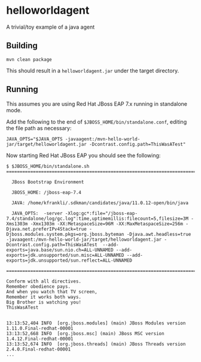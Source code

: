 # helloworldagent

A trivial/toy example of a java agent

## Building

```
mvn clean package
```

This should result in a `helloworldagent.jar` under the target directory.

## Running

This assumes you are using Red Hat JBoss EAP 7.x running in standalone mode.

Add the following to the end of `$JBOSS_HOME/bin/standalone.conf`, editing the file path as necessary:

```
JAVA_OPTS="$JAVA_OPTS -javaagent:/mvn-hello-world-jar/target/helloworldagent.jar -Dcontrast.config.path=ThisWasATest"
```

Now starting Red Hat JBoss EAP you should see the following:

```
$ $JBOSS_HOME/bin/standalone.sh
=========================================================================

  JBoss Bootstrap Environment

  JBOSS_HOME: /jboss-eap-7.4

  JAVA: /home/kfrankli/.sdkman/candidates/java/11.0.12-open/bin/java

  JAVA_OPTS:  -server -Xlog:gc*:file="/jboss-eap-7.4/standalone/log/gc.log":time,uptimemillis:filecount=5,filesize=3M -Xms1303m -Xmx1303m -XX:MetaspaceSize=96M -XX:MaxMetaspaceSize=256m -Djava.net.preferIPv4Stack=true -Djboss.modules.system.pkgs=org.jboss.byteman -Djava.awt.headless=true -javaagent:/mvn-hello-world-jar/target/helloworldagent.jar -Dcontrast.config.path=ThisWasATest  --add-exports=java.base/sun.nio.ch=ALL-UNNAMED --add-exports=jdk.unsupported/sun.misc=ALL-UNNAMED --add-exports=jdk.unsupported/sun.reflect=ALL-UNNAMED

=========================================================================

Conform with all directives.
Remember obedience pays.
And when you watch that TV screen,
Remember it works both ways.
Big Brother is watching you!
ThisWasATest


13:13:52,404 INFO  [org.jboss.modules] (main) JBoss Modules version 1.11.0.Final-redhat-00001
13:13:52,668 INFO  [org.jboss.msc] (main) JBoss MSC version 1.4.12.Final-redhat-00001
13:13:52,674 INFO  [org.jboss.threads] (main) JBoss Threads version 2.4.0.Final-redhat-00001
...
```
